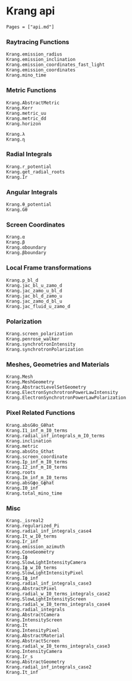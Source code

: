 # Krang api

```@index
Pages = ["api.md"]
```

### Raytracing Functions
```@docs
Krang.emission_radius
Krang.emission_inclination
Krang.emission_coordinates_fast_light
Krang.emission_coordinates
Krang.mino_time
```

### Metric Functions
```@docs
Krang.AbstractMetric
Krang.Kerr
Krang.metric_uu
Krang.metric_dd
Krang.horizon
```

```@docs
Krang.λ
Krang.η
```

### Radial Integrals
```@docs
Krang.r_potential
Krang.get_radial_roots
Krang.Ir
```

### Angular Integrals
```@docs
Krang.θ_potential
Krang.Gθ
```

### Screen Coordinates
```@docs
Krang.α
Krang.β
Krang.αboundary
Krang.βboundary
```

### Local Frame transformations
```@docs
Krang.p_bl_d
Krang.jac_bl_u_zamo_d
Krang.jac_zamo_u_bl_d
Krang.jac_bl_d_zamo_u
Krang.jac_zamo_d_bl_u
Krang.jac_fluid_u_zamo_d
```

### Polarization
```@docs
Krang.screen_polarization
Krang.penrose_walker
Krang.synchrotronIntensity
Krang.synchrotronPolarization
```

### Meshes, Geometries and Materials
```@docs
Krang.Mesh
Krang.MeshGeometry
Krang.AbstractLevelSetGeometry
Krang.ElectronSynchrotronPowerLawIntensity
Krang.ElectronSynchrotronPowerLawPolarization
```

### Pixel Related Functions
```@docs
Krang.absGθo_Gθhat
Krang.I1_inf_m_I0_terms
Krang.radial_inf_integrals_m_I0_terms
Krang.inclination
Krang.metric
Krang.absGto_Gthat
Krang.screen_coordinate
Krang.Ip_inf_m_I0_terms
Krang.I2_inf_m_I0_terms
Krang.roots
Krang.Im_inf_m_I0_terms
Krang.absGϕo_Gϕhat
Krang.I0_inf
Krang.total_mino_time
```

### Misc
```@docs
Krang._isreal2
Krang.regularized_Pi
Krang.radial_inf_integrals_case4 
Krang.It_w_I0_terms 
Krang.Ir_inf 
Krang.emission_azimuth 
Krang.ConeGeometry
Krang.Iϕ 
Krang.SlowLightIntensityCamera
Krang.Iϕ_w_I0_terms 
Krang.SlowLightIntensityPixel
Krang.Iϕ_inf 
Krang.radial_inf_integrals_case3 
Krang.AbstractPixel
Krang.radial_w_I0_terms_integrals_case2 
Krang.SlowLightIntensityScreen
Krang.radial_w_I0_terms_integrals_case4 
Krang.radial_integrals 
Krang.AbstractCamera
Krang.IntensityScreen
Krang.It 
Krang.IntensityPixel
Krang.AbstractMaterial
Krang.AbstractScreen
Krang.radial_w_I0_terms_integrals_case3 
Krang.IntensityCamera
Krang.Ir_s 
Krang.AbstractGeometry
Krang.radial_inf_integrals_case2 
Krang.It_inf 
```

